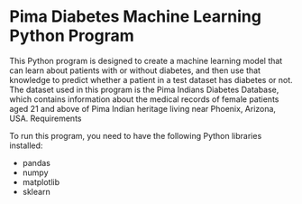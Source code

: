 # Pima Diabetes Machine Learning Python Program

This Python program is designed to create a machine learning model that can learn about patients with or without diabetes, and then use that knowledge to predict whether a patient in a test dataset has diabetes or not. The dataset used in this program is the Pima Indians Diabetes Database, which contains information about the medical records of female patients aged 21 and above of Pima Indian heritage living near Phoenix, Arizona, USA.
Requirements

To run this program, you need to have the following Python libraries installed:

* pandas
* numpy
* matplotlib
* sklearn
